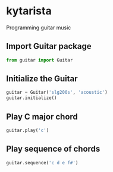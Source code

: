 # kytarista
Programming guitar music


## Import Guitar package

```python
from guitar import Guitar
```

## Initialize the Guitar

```python
guitar = Guitar('slg200s', 'acoustic')
guitar.initialize()
```

## Play C major chord
```python
guitar.play('c')
```

## Play sequence of chords
```python
guitar.sequence('c d e f#')
```
